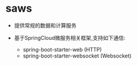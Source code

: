 # saws

* 提供常规的数据和计算服务

* 基于SpringCloud微服务相关框架,支持如下通信:
  * spring-boot-starter-web (HTTP)
  * spring-boot-starter-websocket (Websocket)
